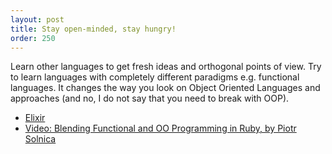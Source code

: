 ```yaml
---
layout: post
title: Stay open-minded, stay hungry!
order: 250
---
```


Learn other languages to get fresh ideas and orthogonal points of view. Try to learn languages with completely different paradigms e.g. functional languages. It changes the way you look on Object Oriented Languages and approaches (and no, I do not say that you need to break with OOP).

* [Elixir](http://elixir-lang.org)
* [Video: Blending Functional and OO Programming in Ruby, by Piotr Solnica](https://www.youtube.com/watch?v=rMxurF4oqsc) 